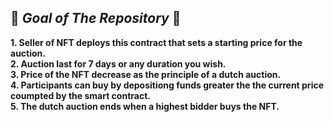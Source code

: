

##        🚀 **_Goal of The Repository_**   🚀<br>

**1. Seller of NFT deploys this contract that sets a starting price for the auction.**<br>
**2. Auction last for 7 days or any duration you wish.**<br>
**3. Price of the NFT decrease as the principle of a dutch auction.**<br>
**4. Participants can buy by depositiong funds greater the the current price coumpted by the smart contract.**<br>
**5. The dutch auction ends when a highest bidder buys the NFT.**<br>